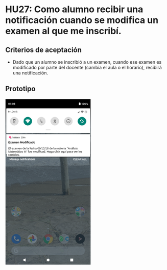 # HU27: Como alumno recibir una notificación cuando se modifica un examen al que me inscribí.

## Criterios de aceptación
- Dado que un alumno se inscribió a un examen, cuando ese examen es modificado por parte del docente (cambia el aula o el horario), recibirá una notificación. 

## Prototipo
![Menú lateral de navegación](./prototipos/notificaciones_examen_modificado.png)
